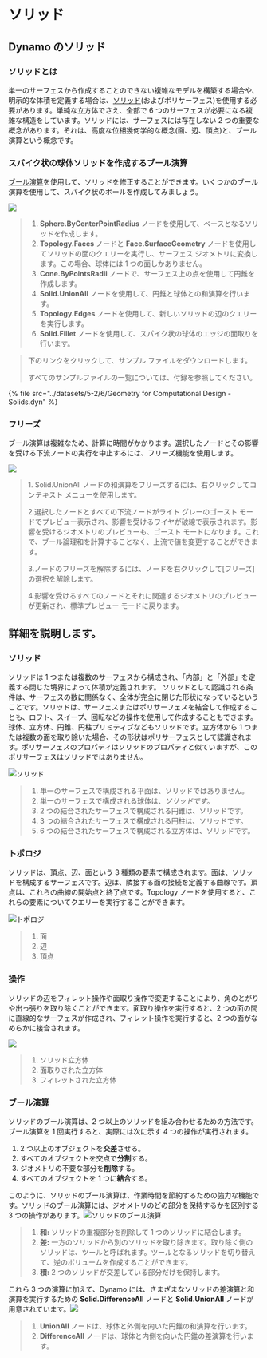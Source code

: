 # ソリッド

## Dynamo のソリッド

### ソリッドとは

単一のサーフェスから作成することのできない複雑なモデルを構築する場合や、明示的な体積を定義する場合は、[ソリッド](5-6\_solids.md#solids)(およびポリサーフェス)を使用する必要があります。単純な立方体でさえ、全部で 6 つのサーフェスが必要になる複雑な構造をしています。ソリッドには、サーフェスには存在しない 2 つの重要な概念があります。それは、高度な位相幾何学的な概念(面、辺、頂点)と、ブール演算という概念です。

### スパイク状の球体ソリッドを作成するブール演算

[ブール演算](5-6\_solids.md#boolean-operations)を使用して、ソリッドを修正することができます。いくつかのブール演算を使用して、スパイク状のボールを作成してみましょう。

![](../images/5-2/6/solids-spikyball.jpg)

> 1. **Sphere.ByCenterPointRadius** ノードを使用して、ベースとなるソリッドを作成します。
> 2. **Topology.Faces** ノードと **Face.SurfaceGeometry** ノードを使用してソリッドの面のクエリーを実行し、サーフェス ジオメトリに変換します。この場合、球体には 1 つの面しかありません。
> 3. **Cone.ByPointsRadii** ノードで、サーフェス上の点を使用して円錐を作成します。
> 4. **Solid.UnionAll** ノードを使用して、円錐と球体との和演算を行います。
> 5. **Topology.Edges** ノードを使用して、新しいソリッドの辺のクエリーを実行します。
> 6. **Solid.Fillet** ノードを使用して、スパイク状の球体のエッジの面取りを行います。

> 下のリンクをクリックして、サンプル ファイルをダウンロードします。
>
> すべてのサンプルファイルの一覧については、付録を参照してください。

{% file src="../datasets/5-2/6/Geometry for Computational Design - Solids.dyn" %}

### フリーズ

ブール演算は複雑なため、計算に時間がかかります。選択したノードとその影響を受ける下流ノードの実行を中止するには、フリーズ機能を使用します。

![](../images/5-2/6/solids-freezenode.jpg)

> 1\. Solid.UnionAll ノードの和演算をフリーズするには、右クリックしてコンテキスト メニューを使用します。
>
> 2\.選択したノードとすべての下流ノードがライト グレーのゴースト モードでプレビュー表示され、影響を受けるワイヤが破線で表示されます。影響を受けるジオメトリのプレビューも、ゴースト モードになります。これで、ブール論理和を計算することなく、上流で値を変更することができます。
>
> 3\.ノードのフリーズを解除するには、ノードを右クリックして[フリーズ]の選択を解除します。
>
> 4\.影響を受けるすべてのノードとそれに関連するジオメトリのプレビューが更新され、標準プレビュー モードに戻ります。

## 詳細を説明します。

### ソリッド

ソリッドは 1 つまたは複数のサーフェスから構成され、「内部」と「外部」を定義する閉じた境界によって体積が定義されます。 ソリッドとして認識される条件は、サーフェスの数に関係なく、全体が完全に閉じた形状になっているということです。ソリッドは、サーフェスまたはポリサーフェスを結合して作成することも、ロフト、スイープ、回転などの操作を使用して作成することもできます。球体、立方体、円錐、円柱プリミティブなどもソリッドです。立方体から 1 つまたは複数の面を取り除いた場合、その形状はポリサーフェスとして認識されます。ポリサーフェスのプロパティはソリッドのプロパティと似ていますが、このポリサーフェスはソリッドではありません。

![ソリッド](../images/5-2/6/Primitives.jpg)

> 1. 単一のサーフェスで構成される平面は、ソリッドではありません。
> 2. 単一のサーフェスで構成される球体は、_ソリッドです_。
> 3. 2 つの結合されたサーフェスで構成される円錐は、ソリッドです。
> 4. 3 つの結合されたサーフェスで構成される円柱は、ソリッドです。
> 5. 6 つの結合されたサーフェスで構成される立方体は、ソリッドです。

### トポロジ

ソリッドは、頂点、辺、面という 3 種類の要素で構成されます。面は、ソリッドを構成するサーフェスです。辺は、隣接する面の接続を定義する曲線です。頂点は、これらの曲線の開始点と終了点です。Topology ノードを使用すると、これらの要素についてクエリーを実行することができます。

![トポロジ](../images/5-2/6/Solid-topology.jpg)

> 1. 面
> 2. 辺
> 3. 頂点

### 操作

ソリッドの辺をフィレット操作や面取り操作で変更することにより、角のとがりや出っ張りを取り除くことができます。面取り操作を実行すると、2 つの面の間に直線的なサーフェスが作成され、フィレット操作を実行すると、2 つの面がなめらかに接合されます。

![](../images/5-2/6/SolidOperations.jpg)

> 1. ソリッド立方体
> 2. 面取りされた立方体
> 3. フィレットされた立方体

### ブール演算

ソリッドのブール演算は、2 つ以上のソリッドを組み合わせるための方法です。ブール演算を 1 回実行すると、実際には次に示す 4 つの操作が実行されます。

1. 2 つ以上のオブジェクトを**交差**させる。
2. すべてのオブジェクトを交点で**分割**する。
3. ジオメトリの不要な部分を**削除**する。
4. すべてのオブジェクトを 1 つに**結合**する。

このように、ソリッドのブール演算は、作業時間を節約するための強力な機能です。ソリッドのブール演算には、ジオメトリのどの部分を保持するかを区別する 3 つの操作があります。![ソリッドのブール演算](../images/5-2/6/SolidBooleans.jpg)

> 1. **和:** ソリッドの重複部分を削除して 1 つのソリッドに結合します。
> 2. **差:** 一方のソリッドから別のソリッドを取り除きます。取り除く側のソリッドは、ツールと呼ばれます。ツールとなるソリッドを切り替えて、逆のボリュームを作成することができます。
> 3. **積:** 2 つのソリッドが交差している部分だけを保持します。

これら 3 つの演算に加えて、Dynamo には、さまざまなソリッドの差演算と和演算を実行するための **Solid.DifferenceAll** ノードと **Solid.UnionAll** ノードが用意されています。![](../images/5-2/6/BooleanAll.jpg)

> 1. **UnionAll** ノードは、球体と外側を向いた円錐の和演算を行います。
> 2. **DifferenceAll** ノードは、球体と内側を向いた円錐の差演算を行います。

##
